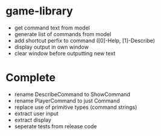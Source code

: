 game-library
============

* get command text from model
* generate list of commands from model
* add shortcut perfix to command ([0]-Help, [1]-Describe)
* display output in own window
* clear window before outputting new text

Complete
========

* rename DescribeCommand to ShowCommand
* rename PlayerCommand to just Command
* replace use of primitive types (command strings)
* extract user input
* extract display
* seperate tests from release code
